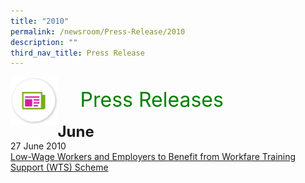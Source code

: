 ```yaml
---
title: "2010"
permalink: /newsroom/Press-Release/2010
description: ""
third_nav_title: Press Release
---
```

<img align="left"
src="/images/icons/ico_media_articles.png"
class="PressReleaseIcon">
<br>
<font align="center" color="green" size="+3">&nbsp;&nbsp;&nbsp;&nbsp;Press
Releases</font><br><br>
<font size="+2"><b>June</b></font><br>
27 June 2010<br>
[Low-Wage Workers and Employers to Benefit from Workfare Training Support (WTS) Scheme](https://www.mom.gov.sg/newsroom/press-releases/2010/lowwage-workers-and-employers-to-benefit-from-workfare-training-support-wts-scheme)

<style>
img.PressReleaseIcon {
  height: 15%;
  width: 15%;
}
</style>